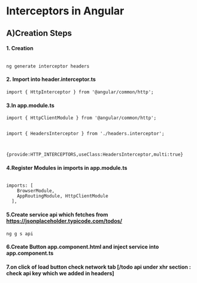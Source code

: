 
# Interceptors in Angular


## A)Creation Steps

#### 1. Creation
```

ng generate interceptor headers
```


#### 2. Import into header.interceptor.ts
```
import { HttpInterceptor } from '@angular/common/http';

```

#### 3.In app.module.ts
```
import { HttpClientModule } from '@angular/common/http';


import { HeadersInterceptor } from './headers.interceptor';



{provide:HTTP_INTERCEPTORS,useClass:HeadersInterceptor,multi:true}
```


#### 4.Register Modules in imports in app.module.ts
```

imports: [
    BrowserModule,
    AppRoutingModule, HttpClientModule
  ],

```

#### 5.Create service api which fetches from https://jsonplaceholder.typicode.com/todos/
```
ng g s api

```

#### 6.Create Button app.component.html and inject service into app.component.ts



#### 7.on click of load button check network tab [/todo api under xhr section : check api key which we added in headers]

